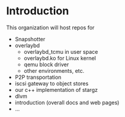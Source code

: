 # Introduction

This organization will host repos for
- Snapshotter 
- overlaybd
  - overlaybd_tcmu in user space
  - overlaybd.ko for Linux kernel
  - qemu block driver
  - other environments, etc.
- P2P transportation
- iscsi gateway to object stores
- our c++ implementation of stargz
- dlvm
- introduction (overall docs and web pages)
- ...
